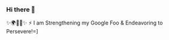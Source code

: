 ### Hi there 👋
✨🌍👾🔭✨
⚡ I am Strengthening my Google Foo & Endeavoring to Persevere!=]

<!--
**JINJ95/jinj95** is a _special_ ✨ repository because its `README.md` (this file) appears on your GitHub profile.

Here are some ideas to get you started:

- 
- 🌱 I’m currently learning ...
- 👯 I’m looking to collaborate on ...
- 🤔 I’m looking for help with ...
- 💬 Ask me about ...
- 📫 How to reach me: ...
- 😄 Pronouns: ...
- 
-->
